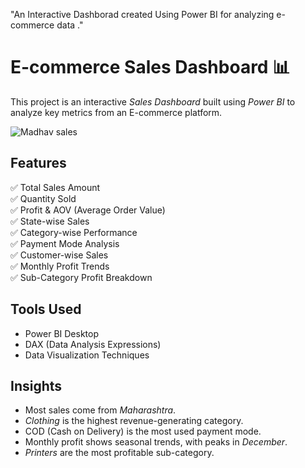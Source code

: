 
"An Interactive Dashborad created Using Power BI for analyzing e-commerce data ."

# E-commerce Sales Dashboard 📊

This project is an interactive *Sales Dashboard* built using *Power BI* to analyze key metrics from an E-commerce platform.

![Madhav sales](https://github.com/user-attachments/assets/fd86fb16-59b2-4fee-853c-12991af3d669)


## Features

✅ Total Sales Amount  
✅ Quantity Sold  
✅ Profit & AOV (Average Order Value)  
✅ State-wise Sales  
✅ Category-wise Performance  
✅ Payment Mode Analysis  
✅ Customer-wise Sales  
✅ Monthly Profit Trends  
✅ Sub-Category Profit Breakdown  

## Tools Used

- Power BI Desktop
- DAX (Data Analysis Expressions)
- Data Visualization Techniques

## Insights

- Most sales come from *Maharashtra*.
- *Clothing* is the highest revenue-generating category.
- COD (Cash on Delivery) is the most used payment mode.
- Monthly profit shows seasonal trends, with peaks in *December*.
- *Printers* are the most profitable sub-category.

